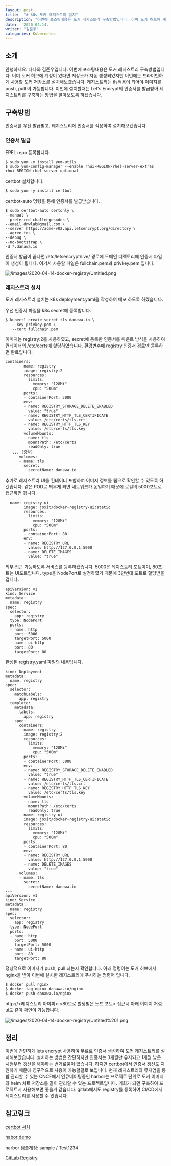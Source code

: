 ```yaml
---
layout: post
title:  "# k8s 도커 레지스트리 설치"
description: "이번에 포스팅내용은 도커 레지스트리 구축방법입니다. 이미 도커 허브에 계정이 있다면 저장소가 자동 생성되었지만 이번에는 프라이빗하게 사용할 도커 저장소를 설치해보겠습니다. 레지스트리는 tls적용이 되어야 이미지를 push, pull 이 가능합니다. 이번에 설치할때는 Let's Encrypt의 인증서를 발급받아 레지스트리를 구축하는 방법을 알아보도록 하겠습니다."
date:   2020.04.14.
writer: "김준우"
categories: Kubernetes
---
```

## 소개

안녕하세요. 다나와 김준우입니다. 이번에 포스팅내용은 도커 레지스트리 구축방법입니다. 이미 도커 허브에 계정이 있다면 저장소가 자동 생성되었지만 이번에는 프라이빗하게 사용할 도커 저장소를 설치해보겠습니다. 레지스트리는 tls적용이 되어야 이미지를 push, pull 이 가능합니다. 이번에 설치할때는 Let's Encrypt의 인증서를 발급받아 레지스트리를 구축하는 방법을 알아보도록 하겠습니다.

## 구축방법

인증서를 우선 발급받고, 레지스트리에 인증서를 적용하여 설치해보겠습니다.

### 인증서 발급

EPEL repo 등록합니다.

    $ sudo yum -y install yum-utils
    $ sudo yum-config-manager --enable rhui-REGION-rhel-server-extras rhui-REGION-rhel-server-optional

certbot 설치합니다.

    $ sudo yum -y install certbot

certbot-auto 명령을 통해 인증서를 발급받습니다.

    $ sudo certbot-auto certonly \
    --manual \
    --preferred-challenges=dns \
    --email dnwlab@gmail.com \
    --server https://acme-v02.api.letsencrypt.org/directory \
    --agree-tos \
    --debug \
    --no-bootstrap \
    -d *.danawa.io

인증서 발급이 끝나면 /etc/letsencrypt/live/ 경로에 도메인 디렉토리에 인증서 파일이 생성이 됩니다. 여기서 사용할 파일은 fullchain.pem과 privkey.pem 입니다. 

![/images/2020-04-14-docker-registry/Untitled.png](/images/2020-04-14-docker-registry/Untitled.png)

### 레지스트리 설치

도커 레지스트리 설치는 k8s deployment.yaml을 작성하여 배포 하도록 하겠습니다.

우선 인증서 파일을 k8s secret에 등록합니다.

    $ kubectl create secret tls danawa.io \
       --key privkey.pem \
       --cert fullchain.pem

이미지는 registry:2를 사용하였고,  secret에 등록한 인증서를 마운트 방식을 사용하여 컨테이너의 /etc/certs에 할당하였습니다. 환경변수에 registry 인증서 경로만 등록하면  완료입니다.

    containers:
          - name: registry
            image: registry:2
            resources:
              limits:
                memory: "128Mi"
                cpu: "500m"
            ports:
            - containerPort: 5000
            env:
            - name: REGISTRY_STORAGE_DELETE_ENABLED
              value: "true"
            - name: REGISTRY_HTTP_TLS_CERTIFICATE
              value: /etc/certs/tls.crt
            - name: REGISTRY_HTTP_TLS_KEY
              value: /etc/certs/tls.key
            volumeMounts:
            - name: tls
              mountPath: /etc/certs
              readOnly: true
       ... (중략)
          volumes:
          - name: tls
            secret:
              secretName: danawa.io

추가로 레지스트리 UI를 컨테이너 포함하여 이미지 정보를 웹으로 확인할 수 있도록 하겠습니다. 같은 POD로 띄우게 되면 네트워크가 동일하기 때문에 로컬의 5000포트로 접근하면 됩니다.

    - name: registry-ui
            image: joxit/docker-registry-ui:static
            resources:
              limits:
                memory: "128Mi"
                cpu: "500m"
            ports:
            - containerPort: 80
            env:
            - name: REGISTRY_URL
              value: http://127.0.0.1:5000
            - name: DELETE_IMAGES
              value: "true"

외부 접근 가능하도록 서비스를 등록하겠습니다. 5000은 레지스트리 포트이며, 80포트는 UI포트입니다. type을 NodePort로 설정하였기 때문에 3만번대 포트로 할당받을 겁니다.

    apiVersion: v1
    kind: Service
    metadata:
      name: registry
    spec:
      selector:
        app: registry
      type: NodePort
      ports:
      - name: http
        port: 5000
        targetPort: 5000
      - name: ui-http
        port: 80
        targetPort: 80

완성된 registry.yaml 파일의 내용입니다.

    kind: Deployment
    metadata:
      name: registry
    spec:
      selector:
        matchLabels:
          app: registry
      template:
        metadata:
          labels:
            app: registry
        spec:
          containers:
          - name: registry
            image: registry:2
            resources:
              limits:
                memory: "128Mi"
                cpu: "500m"
            ports:
            - containerPort: 5000
            env:
            - name: REGISTRY_STORAGE_DELETE_ENABLED
              value: "true"
            - name: REGISTRY_HTTP_TLS_CERTIFICATE
              value: /etc/certs/tls.crt
            - name: REGISTRY_HTTP_TLS_KEY
              value: /etc/certs/tls.key
            volumeMounts:
            - name: tls
              mountPath: /etc/certs
              readOnly: true
          - name: registry-ui
            image: joxit/docker-registry-ui:static
            resources:
              limits:
                memory: "128Mi"
                cpu: "500m"
            ports:
            - containerPort: 80
            env:
            - name: REGISTRY_URL
              value: http://127.0.0.1:5000
            - name: DELETE_IMAGES
              value: "true"
          volumes:
          - name: tls
            secret:
              secretName: danawa.io
    ---
    apiVersion: v1
    kind: Service
    metadata:
      name: registry
    spec:
      selector:
        app: registry
      type: NodePort
      ports:
      - name: http
        port: 5000
        targetPort: 5000
      - name: ui-http
        port: 80
        targetPort: 80

정상적으로 이미지가 push, pull 되는지 확인합니다. 아래 명령어는 도커 허브에서 nginx을 받아 이번에 설치한 레지스트리에 푸시하는 명령어 입니다. 

    $ docker pull nginx
    $ docker tag nginx danawa.io/nginx
    $ docker push danawa.io/nginx

http://<레지스트리 아이피>:<80으로 할당받은 노드 포트> 접근시 아래 이미지 처럼 ui도 같이 확인이 가능합니다.

![/images/2020-04-14-docker-registry/Untitled%201.png](/images/2020-04-14-docker-registry/Untitled%201.png)

## 정리

이번에 간단하게 lets encrypt 사용하여 무료로 인증서 생성하여 도커 레지스트리를 설치해보았습니다. 설치하는 방법은 간단하지만 인증서는 3개월만 유지되고 1개월 남은 시점부터 갱신을 해야하는 번거로움이 있습니다. 하지만 certbot에서 인증서 갱신도 지원하기 때문에 영구적으로 사용이 가능할걸로 보입니다. 현재 레지스트리와 뮤지엄을 통합 관리할 수 있는 CNCF에서 인큐베이팅중인 harbor는 프로젝트 단위로 도커 이미지와 helm 차트 저장소를 같이 관리할 수 있는 프로젝트입니다. 기회가 되면 구축하여 프로젝트시 사용해보면 좋을거 같습니다. gitlab에서도 registry를 등록하여 CI/CD에서 레지스트리를 사용할 수 있습니다.

## 참고링크

[certbot 서치](https://certbot.eff.org/lets-encrypt/centosrhel7-apache.html)

[habor demo](https://demo.goharbor.io/)

harbor 샘플계정: sample / Test1234

[GitLab Registry](https://docs.gitlab.com/ee/user/packages/container_registry/)